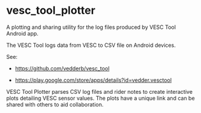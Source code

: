 # vesc_tool_plotter
A plotting and sharing utility for the log files produced by VESC Tool Android app.


The VESC Tool logs data from VESC to CSV file on Android devices.

See:

- https://github.com/vedderb/vesc_tool
  
- https://play.google.com/store/apps/details?id=vedder.vesctool
 
 
VESC Tool Plotter parses CSV log files and rider notes to create interactive plots detailing VESC sensor values.
The plots have a unique link and can be shared with others to aid collaboration.
